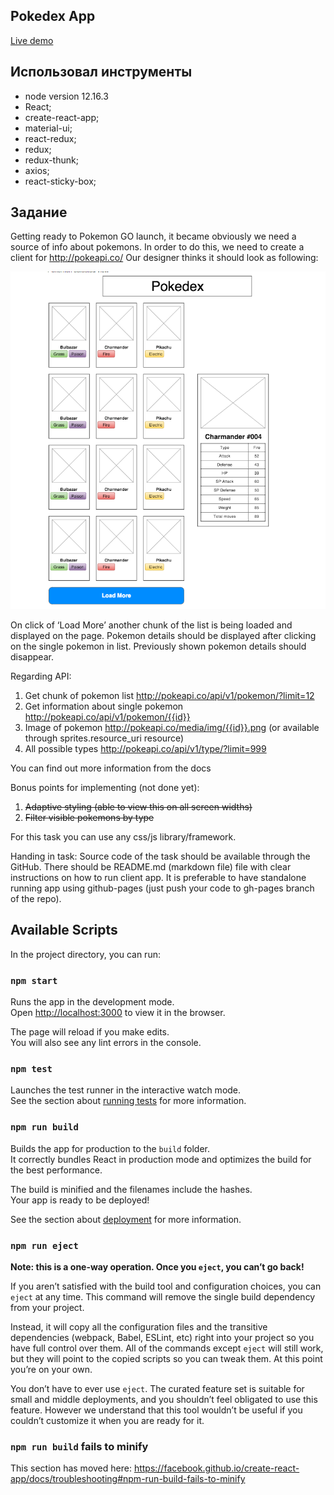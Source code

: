 ## Pokedex App

[Live demo](https://glem1337.github.io/pokedex/)

## Использовал инструменты
- node version 12.16.3
- React;
- create-react-app;
- material-ui;
- react-redux;
- redux;
- redux-thunk;
- axios;
- react-sticky-box;

## Задание

Getting ready to Pokemon GO launch, it became obviously we need a source of info about pokemons. In order to do this, we need to create a client for http://pokeapi.co/
Our designer thinks it should look as following:

![](images/prototype.png)

On click of ‘Load More’ another chunk of the list is being loaded and displayed on the page. Pokemon details should be displayed after clicking on the single pokemon in list. Previously shown pokemon details should disappear. 

Regarding API:
1. Get chunk of pokemon list http://pokeapi.co/api/v1/pokemon/?limit=12
2. Get information about single pokemon http://pokeapi.co/api/v1/pokemon/{{id}}
3. Image of pokemon http://pokeapi.co/media/img/{{id}}.png  (or available through sprites.resource_uri resource)
4. All possible types http://pokeapi.co/api/v1/type/?limit=999

You can find out more information from the docs

Bonus points for implementing (not done yet):
1. ~~Adaptive styling (able to view this on all screen widths)~~
2. ~~Filter visible pokemons by type~~

For this task you can use any css/js library/framework.

Handing in task:
Source code of the task should be available through the GitHub. There should be README.md (markdown file) file with clear instructions on how to run client app. It is preferable to have standalone running app using github-pages (just push your code to gh-pages branch of the repo).


## Available Scripts

In the project directory, you can run:

### `npm start`

Runs the app in the development mode.<br />
Open [http://localhost:3000](http://localhost:3000) to view it in the browser.

The page will reload if you make edits.<br />
You will also see any lint errors in the console.

### `npm test`

Launches the test runner in the interactive watch mode.<br />
See the section about [running tests](https://facebook.github.io/create-react-app/docs/running-tests) for more information.

### `npm run build`

Builds the app for production to the `build` folder.<br />
It correctly bundles React in production mode and optimizes the build for the best performance.

The build is minified and the filenames include the hashes.<br />
Your app is ready to be deployed!

See the section about [deployment](https://facebook.github.io/create-react-app/docs/deployment) for more information.

### `npm run eject`

**Note: this is a one-way operation. Once you `eject`, you can’t go back!**

If you aren’t satisfied with the build tool and configuration choices, you can `eject` at any time. This command will remove the single build dependency from your project.

Instead, it will copy all the configuration files and the transitive dependencies (webpack, Babel, ESLint, etc) right into your project so you have full control over them. All of the commands except `eject` will still work, but they will point to the copied scripts so you can tweak them. At this point you’re on your own.

You don’t have to ever use `eject`. The curated feature set is suitable for small and middle deployments, and you shouldn’t feel obligated to use this feature. However we understand that this tool wouldn’t be useful if you couldn’t customize it when you are ready for it.

### `npm run build` fails to minify

This section has moved here: https://facebook.github.io/create-react-app/docs/troubleshooting#npm-run-build-fails-to-minify
